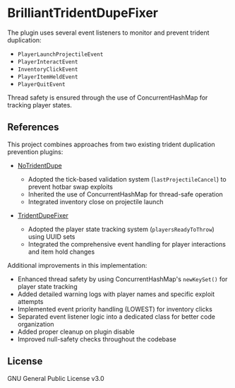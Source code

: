 # BrilliantTridentDupeFixer

The plugin uses several event listeners to monitor and prevent trident duplication:

- `PlayerLaunchProjectileEvent`
- `PlayerInteractEvent`
- `InventoryClickEvent`
- `PlayerItemHeldEvent`
- `PlayerQuitEvent`

Thread safety is ensured through the use of ConcurrentHashMap for tracking player states.

## References

This project combines approaches from two existing trident duplication prevention plugins:

- [NoTridentDupe](https://github.com/patyhank/NoTridentDupe)
  - Adopted the tick-based validation system (`lastProjectileCancel`) to prevent hotbar swap exploits
  - Inherited the use of ConcurrentHashMap for thread-safe operation
  - Integrated inventory close on projectile launch

- [TridentDupeFixer](https://github.com/Null-K/TridentDupeFixer)
  - Adopted the player state tracking system (`playersReadyToThrow`) using UUID sets
  - Integrated the comprehensive event handling for player interactions and item hold changes

Additional improvements in this implementation:
- Enhanced thread safety by using ConcurrentHashMap's `newKeySet()` for player state tracking
- Added detailed warning logs with player names and specific exploit attempts
- Implemented event priority handling (LOWEST) for inventory clicks
- Separated event listener logic into a dedicated class for better code organization
- Added proper cleanup on plugin disable
- Improved null-safety checks throughout the codebase

## License

GNU General Public License v3.0